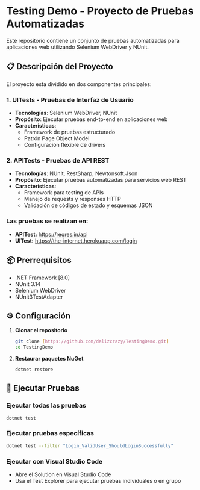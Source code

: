 # Testing Demo - Proyecto de Pruebas Automatizadas

Este repositorio contiene un conjunto de pruebas automatizadas para aplicaciones web utilizando Selenium WebDriver y NUnit.

## 📋 Descripción del Proyecto

El proyecto está dividido en dos componentes principales:

### 1. UITests - Pruebas de Interfaz de Usuario
- **Tecnologías**: Selenium WebDriver, NUnit
- **Propósito**: Ejecutar pruebas end-to-end en aplicaciones web
- **Características**:
  - Framework de pruebas estructurado
  - Patrón Page Object Model
  - Configuración flexible de drivers

### 2. APITests - Pruebas de API REST
- **Tecnologías**: NUnit, RestSharp, Newtonsoft.Json
- **Propósito**: Ejecutar pruebas automatizadas para servicios web REST
- **Características**:
  - Framework para testing de APIs
  - Manejo de requests y responses HTTP
  - Validación de códigos de estado y esquemas JSON

### Las pruebas se realizan en:
- **APITest:** https://reqres.in/api
- **UITest:** https://the-internet.herokuapp.com/login

## 📦 Prerrequisitos

- .NET Framework [8.0]
- NUnit 3.14
- Selenium WebDriver
- NUnit3TestAdapter

## ⚙️ Configuración

1. **Clonar el repositorio**
   ```bash
   git clone [https://github.com/dalizcrazy/TestingDemo.git]
   cd TestingDemo
   ```

2. **Restaurar paquetes NuGet**
   ```bash
   dotnet restore
   ```

## 🧪 Ejecutar Pruebas

### Ejecutar todas las pruebas
```bash
dotnet test
```

### Ejecutar pruebas específicas
```bash
dotnet test --filter "Login_ValidUser_ShouldLoginSuccessfully"
```

### Ejecutar con Visual Studio Code
- Abre el Solution en Visual Studio Code
- Usa el Test Explorer para ejecutar pruebas individuales o en grupo
